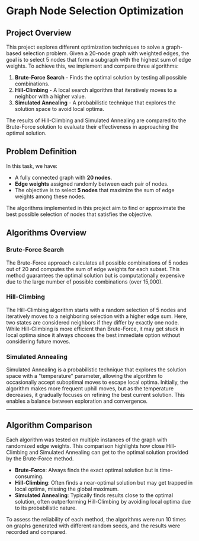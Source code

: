 # Graph Node Selection Optimization

## Project Overview
This project explores different optimization techniques to solve a graph-based selection problem. Given a 20-node graph with weighted edges, the goal is to select 5 nodes that form a subgraph with the highest sum of edge weights. To achieve this, we implement and compare three algorithms:
1. **Brute-Force Search** - Finds the optimal solution by testing all possible combinations.
2. **Hill-Climbing** - A local search algorithm that iteratively moves to a neighbor with a higher value.
3. **Simulated Annealing** - A probabilistic technique that explores the solution space to avoid local optima.

The results of Hill-Climbing and Simulated Annealing are compared to the Brute-Force solution to evaluate their effectiveness in approaching the optimal solution.

## Problem Definition
In this task, we have:
- A fully connected graph with **20 nodes**.
- **Edge weights** assigned randomly between each pair of nodes.
- The objective is to select **5 nodes** that maximize the sum of edge weights among these nodes.

The algorithms implemented in this project aim to find or approximate the best possible selection of nodes that satisfies the objective.

## Algorithms Overview

### Brute-Force Search
The Brute-Force approach calculates all possible combinations of 5 nodes out of 20 and computes the sum of edge weights for each subset. This method guarantees the optimal solution but is computationally expensive due to the large number of possible combinations (over 15,000). 

### Hill-Climbing
The Hill-Climbing algorithm starts with a random selection of 5 nodes and iteratively moves to a neighboring selection with a higher edge sum. Here, two states are considered neighbors if they differ by exactly one node. While Hill-Climbing is more efficient than Brute-Force, it may get stuck in local optima since it always chooses the best immediate option without considering future moves.

### Simulated Annealing
Simulated Annealing is a probabilistic technique that explores the solution space with a "temperature" parameter, allowing the algorithm to occasionally accept suboptimal moves to escape local optima. Initially, the algorithm makes more frequent uphill moves, but as the temperature decreases, it gradually focuses on refining the best current solution. This enables a balance between exploration and convergence.

---

## Algorithm Comparison
Each algorithm was tested on multiple instances of the graph with randomized edge weights. This comparison highlights how close Hill-Climbing and Simulated Annealing can get to the optimal solution provided by the Brute-Force method.

- **Brute-Force**: Always finds the exact optimal solution but is time-consuming.
- **Hill-Climbing**: Often finds a near-optimal solution but may get trapped in local optima, missing the global maximum.
- **Simulated Annealing**: Typically finds results close to the optimal solution, often outperforming Hill-Climbing by avoiding local optima due to its probabilistic nature.

To assess the reliability of each method, the algorithms were run 10 times on graphs generated with different random seeds, and the results were recorded and compared.

